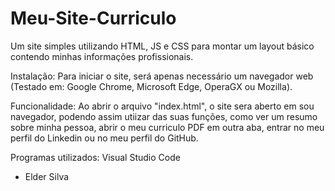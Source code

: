 # Meu-Site-Curriculo

Um site simples utilizando HTML, JS e CSS para montar um layout básico contendo minhas informações profissionais. 

Instalação: Para iniciar o site, será apenas necessário um navegador web (Testado em: Google Chrome, Microsoft Edge, OperaGX ou Mozilla).

Funcionalidade: Ao abrir o arquivo "index.html", o site sera aberto em sou navegador, podendo assim utiizar das suas funções, como ver um resumo sobre minha pessoa, abrir o meu curriculo PDF em outra aba, entrar no meu perfil do Linkedin ou no meu perfil do GitHub.

Programas utilizados: Visual Studio Code

- Elder Silva
